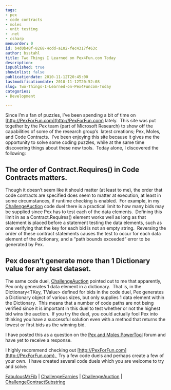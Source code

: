 ```yaml
---
tags:
- pex
- code contracts
- moles
- unit testing
- .net
- csharp
menuorder: 0
id: b4d0b40f-8268-4cdd-a102-fec4317f463c
author: bsstahl
title: Two Things I Learned on Pex4Fun.com Today
description: 
ispublished: true
showinlist: false
publicationdate: 2010-11-12T20:45:00
lastmodificationdate: 2010-11-12T20:52:08
slug: Two-Things-I-Learned-on-Pex4Funcom-Today
categories:
- Development

---
```


Since I’m a fan of puzzles, I’ve been spending a bit of time on [http://PexForFun.com](http://PexForFun.com) lately.  This site was put together by the Pex team (part of Microsoft Research) to show off the capabilities of some of the research group’s  latest creations; Pex, Moles, and Code Contracts.  I’ve been enjoying this site because it gives me the opportunity to solve some coding puzzles, while at the same time discovering things about these new tools.  Today alone, I discovered the following:

## The order of Contract.Requires() in Code Contracts matters.

Though it doesn’t seem like it should matter (at least to me), the order that code contracts are specified does seem to matter at execution, at least in some circumstances, if runtime checking is enabled.  For example, in my [ChallengeAuction](http://pexforfun.com/Default.aspx?resume=LADsvQdgHEmWJSYvbcp7f0r1StfgdKEIgGATJNiQQBDswYjN5pLsHWlHIymrKoHKZVZlXWYWQMztnbz33nvvvffee__997o7nU4n99%2f%2fP1xmZAFs9s5K2smeIYCqyB8%2ffnwfPyLOpzvTh9MH9_49PJ%2fle%2fn9fGdn5%2f7Bwfl_%2fmA%2fn_1P7t67d7C9v7u7ffDgwf8TAAD%2f%2fw%3d%3d) code duel there is a practical limit to how many bids may be supplied since Pex has to test each of the data elements.  Defining this limit in as a Contract.Requires() element works well as long as that statement is placed before a statement testing the data elements, such as one verifying that the key for each bid is not an empty string.  Reversing the order of these contract statements causes the test to occur for each data element of the dictionary, and a “path bounds exceeded” error to be generated by Pex.

## Pex doesn’t generate more than 1 Dictionary value for any test dataset.

The same code duel, [ChallengeAuction](http://pexforfun.com/Default.aspx?resume=LADsvQdgHEmWJSYvbcp7f0r1StfgdKEIgGATJNiQQBDswYjN5pLsHWlHIymrKoHKZVZlXWYWQMztnbz33nvvvffee__997o7nU4n99%2f%2fP1xmZAFs9s5K2smeIYCqyB8%2ffnwfPyLOpzvTh9MH9_49PJ%2fle%2fn9fGdn5%2f7Bwfl_%2fmA%2fn_1P7t67d7C9v7u7ffDgwf8TAAD%2f%2fw%3d%3d) pointed out to me that apparently, Pex only generates 1 data element in a dictionary.  That is, in the Dictionary&lt;TKey, TValue&gt; defined for bids in the code duel, Pex generates a Dictionary object of various sizes, but only supplies 1 data element within the Dictionary.  This means that a number of code paths are not being verified since it is important in this duel to test whether or not the highest bid wins the auction.  If you try the duel, you could actually fool Pex into thinking you have a successful solution even with a method that returns the lowest or first bids as the winning bid.

I have posted this as a question on the [Pex and Moles PowerTool](http://social.msdn.microsoft.com/Forums/en/pex/thread/72927f79-05e7-4bdf-836c-25238ffd7192) forum and have yet to receive a response.



I highly recommend checking out [http://PexForFun.com](http://PexForFun.com).  Try a few code duels and perhaps create a few of your own.  I have created several code duels which you are welcome to try and solve:

[FabulousMrFib](http://pexforfun.com/Default.aspx?resume=LADsvQdgHEmWJSYvbcp7f0r1StfgdKEIgGATJNiQQBDswYjN5pLsHWlHIymrKoHKZVZlXWYWQMztnbz33nvvvffee__997o7nU4n99%2f%2fP1xmZAFs9s5K2smeIYCqyB8%2ffnwfPyLOpzvTh9MH9_49PJ%2fle%2fn9fGdn5%2f7Bwfl_%2fmA%2fn_1P7u49vLd98On_9sG9nf8nAAD%2f%2fw%3d%3d) | [ChallengeEarnies](http://pexforfun.com/Default.aspx?resume=LADsvQdgHEmWJSYvbcp7f0r1StfgdKEIgGATJNiQQBDswYjN5pLsHWlHIymrKoHKZVZlXWYWQMztnbz33nvvvffee__997o7nU4n99%2f%2fP1xmZAFs9s5K2smeIYCqyB8%2ffnwfPyLOpzvTh9MH9_49PJ%2fle%2fn9fGdn5%2f7Bwfl_%2fmA%2fn_1P7t67d3%2f74NOD7U8f3v9%2fAgAA%2f%2f8%3d) | [ChallengeAuction](http://pexforfun.com/Default.aspx?resume=LADsvQdgHEmWJSYvbcp7f0r1StfgdKEIgGATJNiQQBDswYjN5pLsHWlHIymrKoHKZVZlXWYWQMztnbz33nvvvffee__997o7nU4n99%2f%2fP1xmZAFs9s5K2smeIYCqyB8%2ffnwfPyLOpzvTh9MH9_49PJ%2fle%2fn9fGdn5%2f7Bwfl_%2fmA%2fn_1P7t67d7C9v7u7ffDgwf8TAAD%2f%2fw%3d%3d) | [ChallengeContractSubstring](http://pexforfun.com/Default.aspx?resume=LADsvQdgHEmWJSYvbcp7f0r1StfgdKEIgGATJNiQQBDswYjN5pLsHWlHIymrKoHKZVZlXWYWQMztnbz33nvvvffee__997o7nU4n99%2f%2fP1xmZAFs9s5K2smeIYCqyB8%2ffnwfPyLOpzvTh9MH9_49PJ%2fle%2fn9fGdn5%2f7Bwfl_%2fmA%2fn_1P7j7Y39u_f39v_9P9e%2f9PAAAA%2f%2f8%3d)

